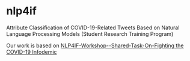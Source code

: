 # nlp4if
Attribute Classification of COVID-19-Related Tweets Based on Natural Language Processing Models (Student Research Training Program)



Our work is based on [NLP4IF-Workshop--Shared-Task-On-Fighting the COVID-19 Infodemic](https://github.com/Veneziahhh/nlp4if/blob/main/nlp4if.md)
